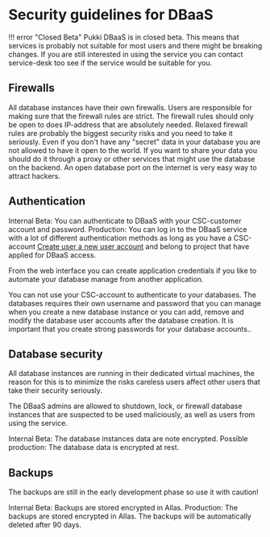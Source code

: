 # Security guidelines for DBaaS
!!! error "Closed Beta"
    Pukki DBaaS is in closed beta. This means that services is probably not suitable for most users
    and there might be breaking changes. If you are still interested in using the service you can
    contact service-desk too see if the service would be suitable for you.

## Firewalls
All database instances have their own firewalls. Users are responsible for making sure that the firewall rules are strict. The firewall rules should only be open to does IP-address that are absolutely needed. Relaxed firewall rules are probably the biggest security risks and you need to take it seriously. Even if you don't have any "secret" data in your database you are not allowed to have it open to the world. If you want to share your data you should do it through a proxy or other services that might use the database on the backend. An open database port on the internet is very easy way to attract hackers. 

## Authentication

Internal Beta: You can authenticate to DBaaS with your CSC-customer account and password. 
Production: You can log in to the DBaaS service with a lot of different authentication methods as long as you have a CSC-account [Create user a new user account](../../../accounts/how-to-create-new-user-account/) and belong to project that have applied for DBaaS access.

From the web interface you can create application credentials if you like to automate your database manage from another application.

You can not use your CSC-account to authenticate to your databases. The databases requires their own username and password that you can manage when you create a new database instance or you can add, remove and modify the database user accounts after the database creation. It is important that you create strong passwords for your database accounts..

## Database security
All database instances are running in their dedicated virtual machines, the reason for this is to minimize the risks careless users affect other users that take their security seriously.

The DBaaS admins are allowed to shutdown, lock, or firewall database instances that are suspected to be used maliciously, as well as users from using the service. 

Internal Beta: The database instances data are note encrypted.
Possible production: The database data is encrypted at rest.

## Backups

The backups are still in the early development phase so use it with caution!

Internal Beta: Backups are stored encrypted in Allas.
Production: The backups are stored encrypted in Allas. The backups will be automatically deleted after 90 days.

